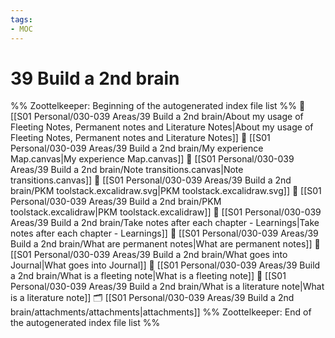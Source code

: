```yaml
---
tags: 
- MOC
---
```

# 39 Build a 2nd brain



%% Zoottelkeeper: Beginning of the autogenerated index file list  %%
📄 [[S01 Personal/030-039 Areas/39 Build a 2nd brain/About my usage of Fleeting Notes, Permanent notes and Literature Notes|About my usage of Fleeting Notes, Permanent notes and Literature Notes]]
📄 [[S01 Personal/030-039 Areas/39 Build a 2nd brain/My experience Map.canvas|My experience Map.canvas]]
📄 [[S01 Personal/030-039 Areas/39 Build a 2nd brain/Note transitions.canvas|Note transitions.canvas]]
📄 [[S01 Personal/030-039 Areas/39 Build a 2nd brain/PKM toolstack.excalidraw.svg|PKM toolstack.excalidraw.svg]]
📄 [[S01 Personal/030-039 Areas/39 Build a 2nd brain/PKM toolstack.excalidraw|PKM toolstack.excalidraw]]
📄 [[S01 Personal/030-039 Areas/39 Build a 2nd brain/Take notes after each chapter - Learnings|Take notes after each chapter - Learnings]]
📄 [[S01 Personal/030-039 Areas/39 Build a 2nd brain/What are permanent notes|What are permanent notes]]
📄 [[S01 Personal/030-039 Areas/39 Build a 2nd brain/What goes into Journal|What goes into Journal]]
📄 [[S01 Personal/030-039 Areas/39 Build a 2nd brain/What is a fleeting note|What is a fleeting note]]
📄 [[S01 Personal/030-039 Areas/39 Build a 2nd brain/What is a literature note|What is a literature note]]
🗂️ [[S01 Personal/030-039 Areas/39 Build a 2nd brain/attachments/attachments|attachments]]
%% Zoottelkeeper: End of the autogenerated index file list  %%

